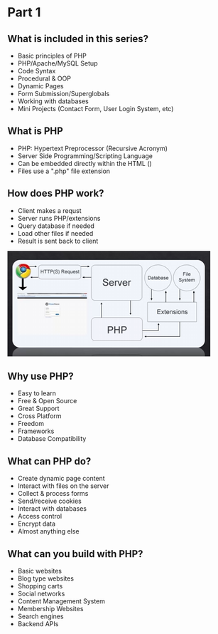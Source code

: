 # Part 1

## What is included in this series?

* Basic principles of PHP
* PHP/Apache/MySQL Setup
* Code Syntax
* Procedural & OOP
* Dynamic Pages
* Form Submission/Superglobals
* Working with databases
* Mini Projects (Contact Form, User Login System, etc)



## What is PHP

* PHP: Hypertext Preprocessor (Recursive Acronym)
* Server Side Programming/Scripting Language
* Can be embedded directly within the HTML (<?php ?>)
* Files use a ".php" file extension


## How does PHP work?

* Client makes a requst
* Server runs PHP/extensions
* Query database if needed
* Load other files if needed
* Result is sent back to client

![](2023-08-10_15-31.png)


## Why use PHP?

* Easy to learn
* Free & Open Source
* Great Support
* Cross Platform
* Freedom
* Frameworks
* Database Compatibility


## What can PHP do?

* Create dynamic page content
* Interact with files on the server
* Collect & process forms
* Send/receive cookies
* Interact with databases
* Access control
* Encrypt data
* Almost anything else


## What can you build with PHP?

* Basic websites
* Blog type websites
* Shopping carts
* Social networks
* Content Management System
* Membership Websites
* Search engines
* Backend APIs